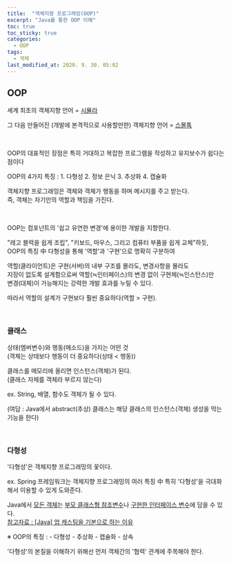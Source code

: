 ```yaml
---
title:  "객체지향 프로그래밍(OOP)"
excerpt: "Java를 통한 OOP 이해"
toc: true
toc_sticky: true
categories:
  - OOP
tags:
  - 객체
last_modified_at: 2020. 9. 30. 05:02
---
```


## OOP

세계 최초의 객체지향 언어 = [<U>시뮬라</U>](https://ko.wikipedia.org/wiki/%EC%8B%9C%EB%AE%AC%EB%9D%BC)

그 다음 만들어진 (개발에 본격적으로 사용할만한) 객체지향 언어 = [<U>스몰톡</U>](https://ko.wikipedia.org/wiki/%EC%8A%A4%EB%AA%B0%ED%86%A0%ED%81%AC)

<br/>

OOP의 대표적인 장점은 특히 거대하고 복잡한 프로그램을 작성하고 유지보수가 쉽다는 점이다 

OOP의 4가지 특징 : 1. 다형성 2. 정보 은닉 3. 추상화 4. 캡슐화

객체지향 프로그래밍은 객체와 객체가 행동을 하며 메시지를 주고 받는다.  
즉, 객체는 자기만의 역할과 책임을 가진다.

<br/>

OOP는 컴포넌트의 '쉽고 유연한 변경'에 용이한 개발을 지향한다.

"레고 블럭을 쉽게 조립", "키보드, 마우스, 그리고 컴퓨터 부품을 쉽게 교체"하듯,  
OOP의 특징 中 다형성을 통해 '역할'과 '구현'으로 명확히 구분하여  

역할(클라이언트)은 구현(서버)의 내부 구조를 몰라도, 변경사항을 몰라도  
지장이 없도록 설계함으로써 역할(≒인터페이스)의 변경 없이 구현체(≒인스턴스)만  
변경(대체)이 가능해지는 강력한 개발 효과를 누릴 수 있다.

따라서 역할의 설계가 구현보다 훨씬 중요하다(역할 > 구현).

<br/>

### 클래스  

상태(멤버변수)와 행동(메소드)을 가지는 어떤 것  
(객체는 상태보다 행동이 더 중요하다(상태 < 행동))

클래스를 메모리에 올리면 인스턴스(객체)가 된다.  
(클래스 자체를 객체라 부르지 않는다)

ex. String, 배열, 함수도 객체가 될 수 있다.

(여담 : Java에서 abstract(추상) 클래스는 해당 클래스의 인스턴스(객체) 생성을 막는 기능을 한다)

<br/>

### 다형성

'다형성'은 객체지향 프로그래밍의 꽃이다.

ex. Spring 프레임워크는 객체지향 프로그래밍의 여러 특징 中 특히 '다형성'을 극대화해서 이용할 수 있게 도와준다.

Java에서 <U>모든 객체</U>는 <U>부모 클래스형 참조변수</U>나 <U>구현한 인터페이스 변수</U>에 담을 수 있다.  
[<U>참고자료 : [Java] 업 캐스팅을 기본으로 하는 이유</U>](https://gyumeen.github.io/java/%EC%97%85-%EC%BA%90%EC%8A%A4%ED%8C%85%EC%9D%84-%ED%95%98%EB%8A%94-%EC%9D%B4%EC%9C%A0/)


※ OOP의 특징 : - 다형성 
                - 추상화 
                - 캡슐화 
                - 상속

'다형성'의 본질을 이해하기 위해선 먼저 객체간의 '협력' 관계에 주목해야 한다.

